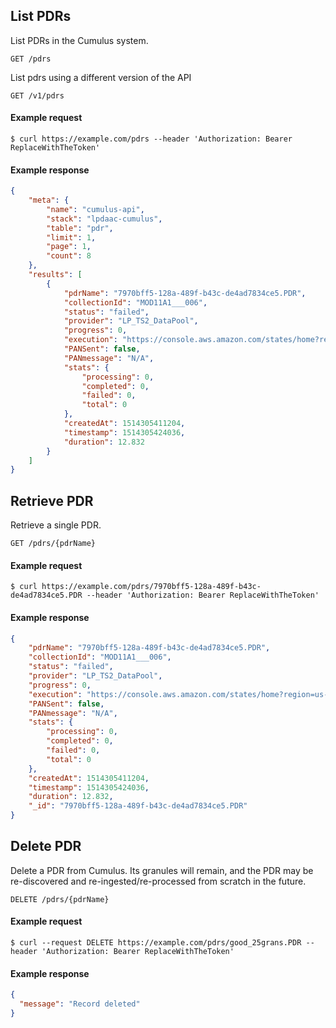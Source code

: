 ## List PDRs

List PDRs in the Cumulus system.

```endpoint
GET /pdrs
```

List pdrs using a different version of the API

```endpoint
GET /v1/pdrs
```

#### Example request

```curl
$ curl https://example.com/pdrs --header 'Authorization: Bearer ReplaceWithTheToken'
```

#### Example response

```json
{
    "meta": {
        "name": "cumulus-api",
        "stack": "lpdaac-cumulus",
        "table": "pdr",
        "limit": 1,
        "page": 1,
        "count": 8
    },
    "results": [
        {
            "pdrName": "7970bff5-128a-489f-b43c-de4ad7834ce5.PDR",
            "collectionId": "MOD11A1___006",
            "status": "failed",
            "provider": "LP_TS2_DataPool",
            "progress": 0,
            "execution": "https://console.aws.amazon.com/states/home?region=us-east-1#/executions/details/arn:aws:states:us-east-1:433612427488:execution:LpdaacCumulusIngestGranuleStateMachine-N3CLGBXRPAT9:6ef0c52f83c549db58b3a1e50",
            "PANSent": false,
            "PANmessage": "N/A",
            "stats": {
                "processing": 0,
                "completed": 0,
                "failed": 0,
                "total": 0
            },
            "createdAt": 1514305411204,
            "timestamp": 1514305424036,
            "duration": 12.832
        }
    ]
}
```

## Retrieve PDR

Retrieve a single PDR.

```endpoint
GET /pdrs/{pdrName}
```

#### Example request

```curl
$ curl https://example.com/pdrs/7970bff5-128a-489f-b43c-de4ad7834ce5.PDR --header 'Authorization: Bearer ReplaceWithTheToken'
```

#### Example response

```json
{
    "pdrName": "7970bff5-128a-489f-b43c-de4ad7834ce5.PDR",
    "collectionId": "MOD11A1___006",
    "status": "failed",
    "provider": "LP_TS2_DataPool",
    "progress": 0,
    "execution": "https://console.aws.amazon.com/states/home?region=us-east-1#/executions/details/arn:aws:states:us-east-1:433612427488:execution:LpdaacCumulusIngestGranuleStateMachine-N3CLGBXRPAT9:6ef0c52f83c549db58b3a1e50",
    "PANSent": false,
    "PANmessage": "N/A",
    "stats": {
        "processing": 0,
        "completed": 0,
        "failed": 0,
        "total": 0
    },
    "createdAt": 1514305411204,
    "timestamp": 1514305424036,
    "duration": 12.832,
    "_id": "7970bff5-128a-489f-b43c-de4ad7834ce5.PDR"
}
```

## Delete PDR

Delete a PDR from Cumulus. Its granules will remain, and the PDR may be re-discovered and re-ingested/re-processed from scratch in the future.

```endpoint
DELETE /pdrs/{pdrName}
```

#### Example request

```curl
$ curl --request DELETE https://example.com/pdrs/good_25grans.PDR --header 'Authorization: Bearer ReplaceWithTheToken'

```

#### Example response

```json
{
  "message": "Record deleted"
}
```
